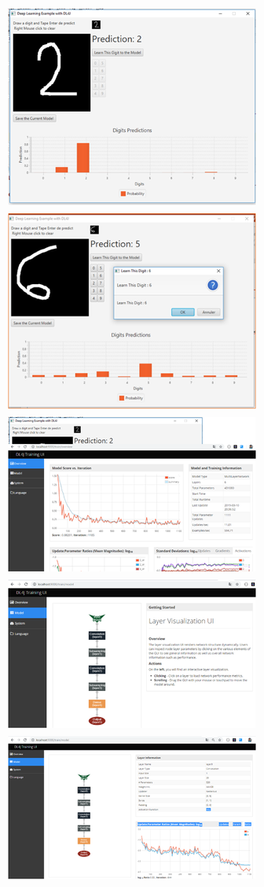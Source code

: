 <img src="docs/app1.png"/><p></p>
<img src="docs/app11.png"/><p></p>
<img src="docs/app2.png"/><p></p>
<img src="docs/app3.png"/><p></p>
<img src="docs/app4.png"/><p></p>